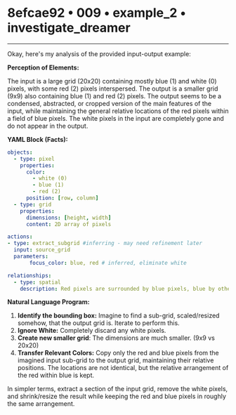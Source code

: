 # 8efcae92 • 009 • example_2 • investigate_dreamer

---
Okay, here's my analysis of the provided input-output example:

**Perception of Elements:**

The input is a large grid (20x20) containing mostly blue (1) and white (0) pixels, with some red (2) pixels interspersed. The output is a smaller grid (9x9) also containing blue (1) and red (2) pixels. The output seems to be a condensed, abstracted, or cropped version of the main features of the input, while maintaining the general relative locations of the red pixels within a field of blue pixels. The white pixels in the input are completely gone and do not appear in the output.

**YAML Block (Facts):**



```yaml
objects:
  - type: pixel
    properties:
      color:
        - white (0)
        - blue (1)
        - red (2)
      position: [row, column]
  - type: grid
    properties:
      dimensions: [height, width]
      content: 2D array of pixels

actions:
- type: extract_subgrid #inferring - may need refinement later
  input: source_grid
  parameters:
       focus_color: blue, red # inferred, eliminate white

relationships:
  - type: spatial
    description: Red pixels are surrounded by blue pixels, blue by other blues, and red, white and blue, all within a larger grid. The output grid pixels relate to the input.
```



**Natural Language Program:**

1.  **Identify the bounding box:** Imagine to find a sub-grid, scaled/resized somehow, that the output grid is. Iterate to perform this.
2.  **Ignore White:** Completely discard any white pixels.
3. **Create new smaller grid**: The dimensions are much smaller. (9x9 vs 20x20)
4.  **Transfer Relevant Colors:** Copy only the red and blue pixels from the imagined input sub-grid to the output grid, maintaining their relative positions. The locations are not identical, but the relative arrangement of the red within blue is kept.

In simpler terms, extract a section of the input grid, remove the white pixels, and shrink/resize the result while keeping the red and blue pixels in roughly the same arrangement.

